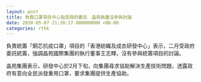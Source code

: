 ```yaml
---
layout: post
title: 負責口罩項目中心指受政府委託　晶苑執董沒參與討論
date: 2020-05-07 21:39:27.000000000 +08:00
categories: rthk
---
```


負責統籌「銅芯抗疫口罩」項目的「香港紡織及成衣研發中心」表示，二月受政府委託統籌，強調晶苑國際集團的執行董事王志輝，沒有參與統籌項目的討論。

晶苑集團表示，研發中心於2月下旬，向集團尋求協助解決生產技術問題，透露政府有意向全民派發重用口罩，要求集團提供生產協助。
